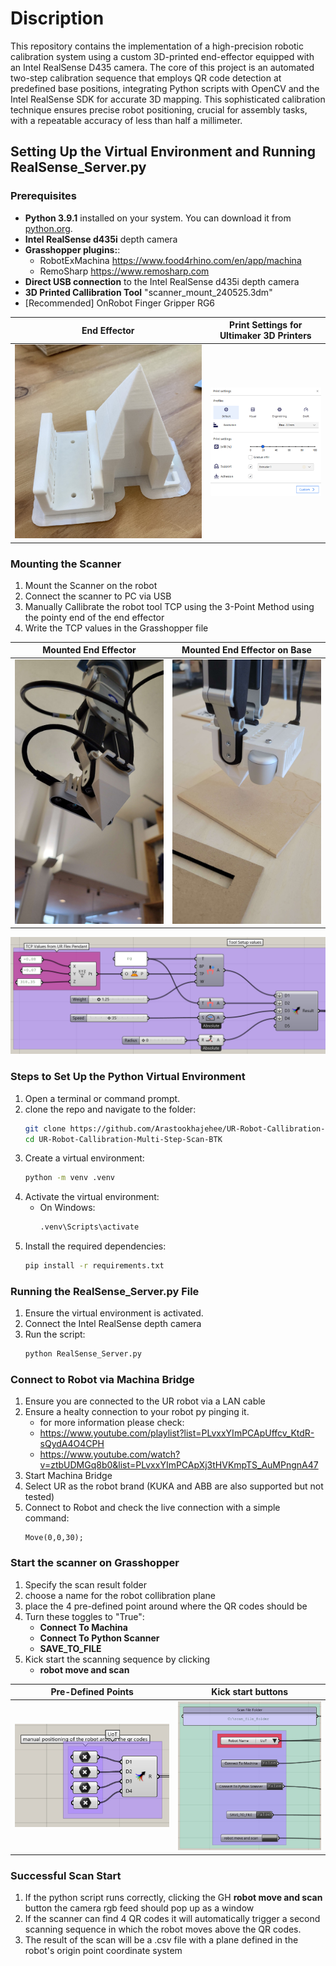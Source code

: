 # Discription

This repository contains the implementation of a high-precision robotic calibration system using a custom 3D-printed end-effector equipped with an Intel RealSense D435 camera. The core of this project is an automated two-step calibration sequence that employs QR code detection at predefined base positions, integrating Python scripts with OpenCV and the Intel RealSense SDK for accurate 3D mapping. This sophisticated calibration technique ensures precise robot positioning, crucial for assembly tasks, with a repeatable accuracy of less than half a millimeter.

## Setting Up the Virtual Environment and Running RealSense_Server.py

### Prerequisites
* **Python 3.9.1** installed on your system. You can download it from [python.org](https://www.python.org/).
* **Intel RealSense d435i** depth camera
* **Grasshopper plugins:**:
    * RobotExMachina https://www.food4rhino.com/en/app/machina
    * RemoSharp https://www.remosharp.com
* **Direct USB connection** to the Intel RealSense d435i depth camera
* **3D Printed Callibration Tool** "scanner_mount_240525.3dm"
* [Recommended] OnRobot Finger Gripper RG6

End Effector | Print Settings for Ultimaker 3D Printers
------ | ------ 
![End Effector](./Images/Scanner%20End%20Effector%203D%20Print.jpg) | ![Printing Settings](./Images/3D%20Printing%20Settings.png)

### Mounting the Scanner
1. Mount the Scanner on the robot
2. Connect the scanner to PC via USB
3. Manually Callibrate the robot tool TCP using the 3-Point Method using the pointy end of the end effector
4. Write the TCP values in the Grasshopper file

Mounted End Effector | Mounted End Effector on Base
------ | ------ 
![Mounted End Effector](./Images/Scanner%20Mounted.jpg) | ![Mounted End Effector on Base](./Images/Point%20Callibration.jpg)

![TCP Values on Grasshopper](./Images/Tool%20TCP%20in%20GH.jpg)

### Steps to Set Up the Python Virtual Environment
1. Open a terminal or command prompt.
2. clone the repo and navigate to the folder:
    ```bash
    git clone https://github.com/Arastookhajehee/UR-Robot-Callibration-Multi-Step-Scan-BTK.git
    cd UR-Robot-Callibration-Multi-Step-Scan-BTK
    ```
3. Create a virtual environment:
    ```bash
    python -m venv .venv
    ```
4. Activate the virtual environment:
    - On Windows:
      ```bash
      .venv\Scripts\activate
      ```
5. Install the required dependencies:
    ```bash
    pip install -r requirements.txt
    ```

### Running the RealSense_Server.py File
1. Ensure the virtual environment is activated.
2. Connect the Intel RealSense depth camera
3. Run the script:
    ```bash
    python RealSense_Server.py
    ```

### Connect to Robot via Machina Bridge
1. Ensure you are connected to the UR robot via a LAN cable
2. Ensure a healty connection to your robot py pinging it.
   * for more information please check: 
    * https://www.youtube.com/playlist?list=PLvxxYImPCApUffcv_KtdR-sQydA4O4CPH
    * https://www.youtube.com/watch?v=ztbUDMGq8b0&list=PLvxxYImPCApXj3tHVKmpTS_AuMPngnA47
3. Start Machina Bridge
4. Select UR as the robot brand (KUKA and ABB are also supported but not tested)
5. Connect to Robot and check the live connection with a simple command: 
    ```bach
    Move(0,0,30);
    ```

### Start the scanner on Grasshopper
1. Specify the scan result folder
2. choose a name for the robot collibration plane
3. place the 4 pre-defined point around where the QR codes should be
4. Turn these toggles to "True":
   * **Connect To Machina**
   * **Connect To Python Scanner**
   * **SAVE_TO_FILE**
5. Kick start the scanning sequence by clicking 
   * **robot move and scan**


Pre-Defined Points | Kick start buttons
------ | ------ 
![Multi-Step Calibration Scan Sequence](./Images/Pre-defined%20scan%20points.jpg) | ![Multi-Step Calibration Scan Sequence](./Images//Multi-Step%20Callibration%20Scan%20Sequence.jpg)

### Successful Scan Start
1. If the python script runs correctly, clicking the GH **robot move and scan** button the camera rgb feed should pop up as a window
2. If the scanner can find 4 QR codes it will automatically trigger a second scanning sequence in which the robot moves above the QR codes.
3. The result of the scan will be a .csv file with a plane defined in the robot's origin point coordinate system